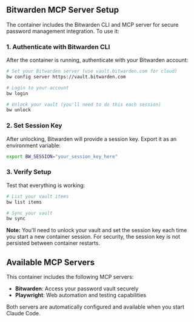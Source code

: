 ## Bitwarden MCP Server Setup

The container includes the Bitwarden CLI and MCP server for secure password management integration. To use it:

### 1. Authenticate with Bitwarden CLI

After the container is running, authenticate with your Bitwarden account:

```bash
# Set your Bitwarden server (use vault.bitwarden.com for cloud)
bw config server https://vault.bitwarden.com

# Login to your account
bw login

# Unlock your vault (you'll need to do this each session)
bw unlock
```

### 2. Set Session Key

After unlocking, Bitwarden will provide a session key. Export it as an environment variable:

```bash
export BW_SESSION="your_session_key_here"
```

### 3. Verify Setup

Test that everything is working:

```bash
# List your vault items
bw list items

# Sync your vault
bw sync
```

**Note:** You'll need to unlock your vault and set the session key each time you start a new container session. For security, the session key is not persisted between container restarts.

## Available MCP Servers

This container includes the following MCP servers:

- **Bitwarden**: Access your password vault securely
- **Playwright**: Web automation and testing capabilities

Both servers are automatically configured and available when you start Claude Code.
